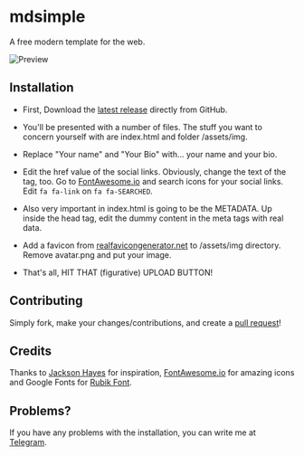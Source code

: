 # mdsimple
A free modern template for the web.

![Preview](https://capella.pics/3d022d5d-11e2-4daf-9b9a-8eaf453aaefd)

## Installation

* First, Download the [latest release](https://github.com/anton0kurilov/mdsimple/releases/) directly from GitHub.

* You'll be presented with a number of files. The stuff you want to concern yourself with are index.html and folder /assets/img.

* Replace "Your name" and "Your Bio" with... your name and your bio.

* Edit the href value of the social links. Obviously, change the text of the tag, too. Go to [FontAwesome.io](http://fontawesome.io/icons/) and search icons for your social links. Edit ```fa fa-link``` on ```fa fa-SEARCHED```.

* Also very important in index.html is going to be the METADATA. Up inside the head tag, edit the dummy content in the meta tags with real data.

* Add a favicon from [realfavicongenerator.net](https://realfavicongenerator.net) to /assets/img directory. Remove avatar.png and put your image.

* That's all, HIT THAT (figurative) UPLOAD BUTTON!

## Contributing
Simply fork, make your changes/contributions, and create a [pull request](https://help.github.com/articles/creating-a-pull-request/)!

## Credits

Thanks to [Jackson Hayes](https://github.com/jacksonhvisuals) for inspiration, [FontAwesome.io](http://fontawesome.io/icons/) for amazing icons and Google Fonts for [Rubik Font](https://fonts.google.com/specimen/Rubik).

## Problems?

If you have any problems with the installation, you can write me at [Telegram](https://t.me/anton0kurilov).

